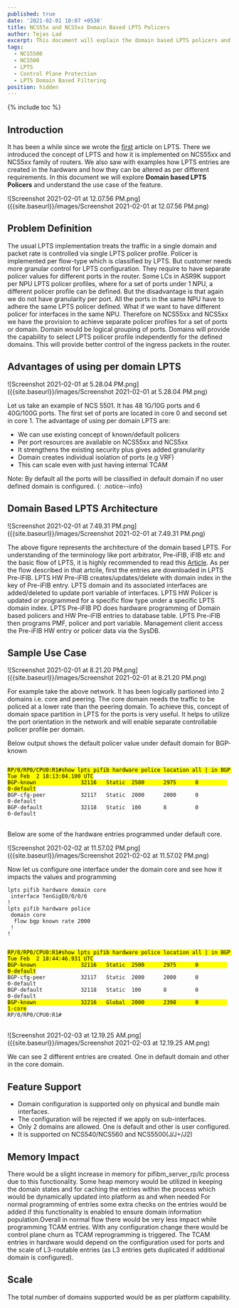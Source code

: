 ```yaml
---
published: true
date: '2021-02-01 10:07 +0530'
title: NCS55x and NCS5xx Domain Based LPTS Policers
author: Tejas Lad
excerpt: This document will explain the domain based LPTS policers and its use cases
tags:
  - NCS5500
  - NCS500
  - LPTS
  - Control Plane Protection
  - LPTS Domain Based Filtering
position: hidden
---
```

{% include toc %}

## Introduction

It has been a while since we wrote the [first](https://xrdocs.io/ncs5500/tutorials/introduction-to-ncs55xx-and-ncs5xx-lpts/ "first") article on LPTS. There we introduced the concept of LPTS and how it is implemented on NCS55xx and NCS5xx family of routers. We also saw with examples how LPTS entries are created in the hardware and how they can be altered as per different requirements. In this document we will explore **Domain based LPTS Policers** and understand the use case of the feature.

![Screenshot 2021-02-01 at 12.07.56 PM.png]({{site.baseurl}}/images/Screenshot 2021-02-01 at 12.07.56 PM.png)

## Problem Definition

The usual LPTS implementation treats the traffic in a single domain and packet rate is controlled via single LPTS policer profile. Policer is implemented per flow-type which is classified by LPTS. But customer needs more granular control for LPTS configuration. They require to have separate policer values for different ports in the router. Some LCs in ASR9K support per NPU LPTS policer profiles, where for a set of ports under 1 NPU, a different policer profile can be defined. But the disadvantage is that again we do not have granularity per port. All the ports in the same NPU have to adhere the same LPTS policer defined. What if we want to have different policer for interfaces in the same NPU. Therefore on NCS55xx and NCS5xx we have the provision to achieve separate policer profiles for a set of ports or domain. Domain would be logical grouping of ports. Domains will provide the capability to select LPTS policer profile independently for the defined domains. This will provide better control of the ingress packets in the router.

## Advantages of using per domain LPTS 

![Screenshot 2021-02-01 at 5.28.04 PM.png]({{site.baseurl}}/images/Screenshot 2021-02-01 at 5.28.04 PM.png)

Let us take an example of NCS 5501. It has 48 1G/10G ports and 6 40G/100G ports. The first set of ports are located in core 0 and second set in core 1. The advantage of using per domain LPTS are:    
  - We can use existing concept of known/default policers
  - Per port resources are available on NCS55xx and NCS5xx 
  - It strengthens the existing security plus gives added granularity
  - Domain creates individual isolation of ports (e.g VRF)
  - This can scale even with just having internal TCAM
 
Note: By default all the ports will be classified in default domain if no user defined domain is configured. 
{: .notice--info}


## Domain Based LPTS Architecture
 
![Screenshot 2021-02-01 at 7.49.31 PM.png]({{site.baseurl}}/images/Screenshot 2021-02-01 at 7.49.31 PM.png)
 
The above figure represents the architecture of the domain based LPTS. For understanding of the terminology like port arbitrator, Pre-iFIB, iFIB etc and the basic flow of LPTS, it is highly recommended to read this [Article](https://xrdocs.io/ncs5500/tutorials/introduction-to-ncs55xx-and-ncs5xx-lpts/ "article"). As per the flow described in that artcile, first the entries are downloaded in LPTS Pre-IFIB. LPTS HW Pre-iFIB creates/updates/delete with domain index in the key of Pre-iFIB entry. LPTS domain and its associated interfaces are added/deleted to update port variable of interfaces. LPTS HW Policer is updated or programmed for a specific flow type under a specific LPTS domain index. LPTS Pre-iFIB PD does hardware programming of Domain based policers and HW Pre-iFIB entries to database table. LPTS Pre-iFIB then programs PMF, policer and port variable. Management client access the Pre-iFIB HW entry or policer data via the SysDB.


## Sample Use Case

![Screenshot 2021-02-01 at 8.21.20 PM.png]({{site.baseurl}}/images/Screenshot 2021-02-01 at 8.21.20 PM.png)

For example take the above network. It has been logically partioned into 2 domains i.e. core and peering. The core domain needs the traffic to be policed at a lower rate than the peering domain. To achieve this, concept of domain space partition in LPTS for the ports is very useful. It helps to utilize the port orientation in the network and will enable separate controllable policer profile per domain. 

Below output shows the default policer value under default domain for BGP-known

<div class="highlighter-rouge">
<pre class="highlight">
<code>
<mark>RP/0/RP0/CPU0:R1#show lpts pifib hardware police location all | in BGP 
Tue Feb  2 18:13:04.100 UTC
BGP-known              32116   Static  2500      2975      0         0-default</mark>
BGP-cfg-peer           32117   Static  2000      2000      0         0-default
BGP-default            32118   Static  100       8         0         0-default
</code>
</pre>
</div>

Below are some of the hardware entries programmed under default core.

![Screenshot 2021-02-02 at 11.57.02 PM.png]({{site.baseurl}}/images/Screenshot 2021-02-02 at 11.57.02 PM.png)

Now let us configure one interface under the domain core and see how it impacts the values and programming

```
lpts pifib hardware domain core
 interface TenGigE0/0/0/0
!
lpts pifib hardware police
 domain core
  flow bgp known rate 2000
 !
!
```
<div class="highlighter-rouge">
<pre class="highlight">
<code>
<mark>RP/0/RP0/CPU0:R1#show lpts pifib hardware police location all | in BGP           
Tue Feb  2 18:44:46.931 UTC
BGP-known              32116   Static  2500      2975      0         0-default</mark>
BGP-cfg-peer           32117   Static  2000      2000      0         0-default
BGP-default            32118   Static  100       8         0         0-default
<mark>BGP-known              32216   Global  2000      2398      0         1-core</mark>
RP/0/RP0/CPU0:R1#
</code>
</pre>
</div>

![Screenshot 2021-02-03 at 12.19.25 AM.png]({{site.baseurl}}/images/Screenshot 2021-02-03 at 12.19.25 AM.png)

We can see 2 different entries are created. One in default domain and other in the core domain.

## Feature Support

- Domain configuration is supported only on physical and bundle main interfaces.
- The configuration will be rejected if we apply on sub-interfaces.
- Only 2 domains are allowed. One is default and other is user configured.
- It is supported on NCS540/NCS560 and NCS5500(J/J+/J2)

## Memory Impact

There would be a slight increase in memory for pifibm_server_rp/lc process due to this functionality. Some heap memory would be utilized in keeping the domain states and for caching the entries within the process which would be dynamically updated into platform as and when needed 
For normal programming of entries some extra checks on the entries would be added if this functionality is enabled to ensure domain information population.Overall in normal flow there would be very less impact while programming TCAM entries. With any configuration change there would be control plane churn as TCAM reprogramming is triggered. The TCAM entries in hardware would depend on the configuration used for ports and the scale of L3-routable entries (as L3 entries gets duplicated if additional domain is configured). 

 
## Scale
 
 The total number of domains supported would be as per platform capability.
